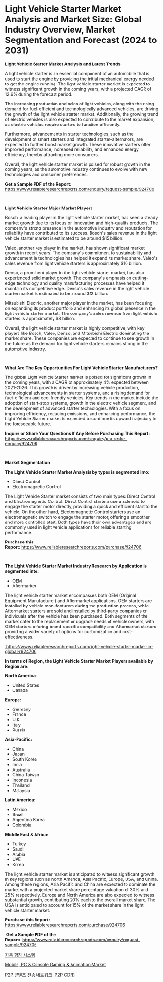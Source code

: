 <p><h1>Light Vehicle Starter Market Analysis and Market Size: Global Industry Overview, Market Segmentation and Forecast (2024 to 2031)</h1></p><p><strong>Light Vehicle Starter Market Analysis and Latest Trends</strong></p>
<p><p>A light vehicle starter is an essential component of an automobile that is used to start the engine by providing the initial mechanical energy needed to get the engine running. The light vehicle starter market is expected to witness significant growth in the coming years, with a projected CAGR of 12.6% during the forecast period.</p><p>The increasing production and sales of light vehicles, along with the rising demand for fuel-efficient and technologically advanced vehicles, are driving the growth of the light vehicle starter market. Additionally, the growing trend of electric vehicles is also expected to contribute to the market expansion, as electric vehicles require starters to function efficiently.</p><p>Furthermore, advancements in starter technologies, such as the development of smart starters and integrated starter-alternators, are expected to further boost market growth. These innovative starters offer improved performance, increased reliability, and enhanced energy efficiency, thereby attracting more consumers.</p><p>Overall, the light vehicle starter market is poised for robust growth in the coming years, as the automotive industry continues to evolve with new technologies and consumer preferences.</p></p>
<p><strong>Get a Sample PDF of the Report:&nbsp;</strong> <a href="https://www.reliableresearchreports.com/enquiry/request-sample/924706">https://www.reliableresearchreports.com/enquiry/request-sample/924706</a></p>
<p>&nbsp;</p>
<p><strong>Light Vehicle Starter Major Market Players</strong></p>
<p><p>Bosch, a leading player in the light vehicle starter market, has seen a steady market growth due to its focus on innovation and high-quality products. The company's strong presence in the automotive industry and reputation for reliability have contributed to its success. Bosch's sales revenue in the light vehicle starter market is estimated to be around $15 billion.</p><p>Valeo, another key player in the market, has shown significant market growth in recent years. The company's commitment to sustainability and advancement in technologies has helped it expand its market share. Valeo's sales revenue from light vehicle starters is approximately $10 billion.</p><p>Denso, a prominent player in the light vehicle starter market, has also experienced solid market growth. The company's emphasis on cutting-edge technology and quality manufacturing processes have helped it maintain its competitive edge. Denso's sales revenue in the light vehicle starter market is estimated to be around $12 billion.</p><p>Mitsubishi Electric, another major player in the market, has been focusing on expanding its product portfolio and enhancing its global presence in the light vehicle starter market. The company's sales revenue from light vehicle starters is approximately $8 billion.</p><p>Overall, the light vehicle starter market is highly competitive, with key players like Bosch, Valeo, Denso, and Mitsubishi Electric dominating the market share. These companies are expected to continue to see growth in the future as the demand for light vehicle starters remains strong in the automotive industry.</p></p>
<p>&nbsp;</p>
<p><strong>What Are The Key Opportunities For Light Vehicle Starter Manufacturers?</strong></p>
<p><p>The global Light Vehicle Starter market is poised for significant growth in the coming years, with a CAGR of approximately 4% expected between 2021-2026. This growth is driven by increasing vehicle production, technological advancements in starter systems, and a rising demand for fuel-efficient and eco-friendly vehicles. Key trends in the market include the adoption of start-stop systems, growth in the electric vehicle segment, and the development of advanced starter technologies. With a focus on improving efficiency, reducing emissions, and enhancing performance, the Light Vehicle Starter market is expected to continue its upward trajectory in the foreseeable future.</p></p>
<p><strong>Inquire or Share Your Questions If Any Before Purchasing This Report:</strong> <a href="https://www.reliableresearchreports.com/enquiry/pre-order-enquiry/924706">https://www.reliableresearchreports.com/enquiry/pre-order-enquiry/924706</a></p>
<p>&nbsp;</p>
<p><strong>Market Segmentation</strong></p>
<p><strong>The Light Vehicle Starter Market Analysis by types is segmented into:</strong></p>
<p><ul><li>Direct Control</li><li>Electromagnetic Control</li></ul></p>
<p><p>The Light Vehicle Starter market consists of two main types: Direct Control and Electromagnetic Control. Direct Control starters use a solenoid to engage the starter motor directly, providing a quick and efficient start to the vehicle. On the other hand, Electromagnetic Control starters use an electromagnetic switch to engage the starter motor, offering a smoother and more controlled start. Both types have their own advantages and are commonly used in light vehicle applications for reliable starting performance.</p></p>
<p><strong>Purchase this Report:&nbsp;</strong><a href="https://www.reliableresearchreports.com/purchase/924706">https://www.reliableresearchreports.com/purchase/924706</a></p>
<p>&nbsp;</p>
<p><strong>The Light Vehicle Starter Market Industry Research by Application is segmented into:</strong></p>
<p><ul><li>OEM</li><li>Aftermarket</li></ul></p>
<p><p>The light vehicle starter market encompasses both OEM (Original Equipment Manufacturer) and Aftermarket applications. OEM starters are installed by vehicle manufacturers during the production process, while Aftermarket starters are sold and installed by third-party companies or individuals after the vehicle has been purchased. Both segments of the market cater to the replacement or upgrade needs of vehicle owners, with OEM starters offering brand-specific compatibility and Aftermarket starters providing a wider variety of options for customization and cost-effectiveness.</p></p>
<p><a href="https://www.reliableresearchreports.com/light-vehicle-starter-market-in-global-r924706">&nbsp;https://www.reliableresearchreports.com/light-vehicle-starter-market-in-global-r924706</a></p>
<p><strong>In terms of Region, the Light Vehicle Starter Market Players available by Region are:</strong></p>
<p>
    <p> <strong> North America: </strong>
        <ul>
            <li>United States</li>
            <li>Canada</li>
        </ul>
        </p> 
    <p> <strong> Europe: </strong>
        <ul>
            <li>Germany</li>
            <li>France</li>
            <li>U.K.</li>
            <li>Italy</li>
            <li>Russia</li>
        </ul>
        </p> 
    <p> <strong> Asia-Pacific: </strong>
        <ul>
            <li>China</li>
            <li>Japan</li>
            <li>South Korea</li>
            <li>India</li>
            <li>Australia</li>
            <li>China Taiwan</li>
            <li>Indonesia</li>
            <li>Thailand</li>
            <li>Malaysia</li>
        </ul>
        </p> 
    <p> <strong> Latin America: </strong>
        <ul>
            <li>Mexico</li>
            <li>Brazil</li>
            <li>Argentina Korea</li>
            <li>Colombia</li>
        </ul>
        </p> 
    <p> <strong> Middle East & Africa: </strong>
        <ul>
            <li>Turkey</li>
            <li>Saudi</li>
            <li>Arabia</li>
            <li>UAE</li>
            <li>Korea</li>
        </ul>
    </p>
    </p>
<p><p>The light vehicle starter market is anticipated to witness significant growth in key regions such as North America, Asia Pacific, Europe, USA, and China. Among these regions, Asia Pacific and China are expected to dominate the market with a projected market share percentage valuation of 30% and 25% respectively. Europe and North America are also expected to witness substantial growth, contributing 20% each to the overall market share. The USA is anticipated to account for 15% of the market share in the light vehicle starter market.</p></p>
<p><strong>Purchase this Report: </strong><a href="https://www.reliableresearchreports.com/purchase/924706">https://www.reliableresearchreports.com/purchase/924706</a></p>
<p>&nbsp;<strong>Get a Sample PDF of the Report:&nbsp;&nbsp;</strong><a href="https://www.reliableresearchreports.com/enquiry/request-sample/924706">https://www.reliableresearchreports.com/enquiry/request-sample/924706</a></p>
<p><strong></strong></p>
<p><p><a href="https://github.com/vsckjg50460/Market-Research-Report-List-2/blob/main/349174893009.md">자동 함침 시스템</a></p><p><a href="https://view.publitas.com/reportprime-1/mobile-pc-console-gaming-animation-market-report-reveals-the-latest-trends-and-growth-opportunities-of-this-market/">Mobile, PC & Console Gaming & Animation Market</a></p><p><a href="https://github.com/GabrielBlanda5656/Market-Research-Report-List-2/blob/main/550437893010.md">P2P 콘텐츠 전송 네트워크 (P2P CDN)</a></p></p>